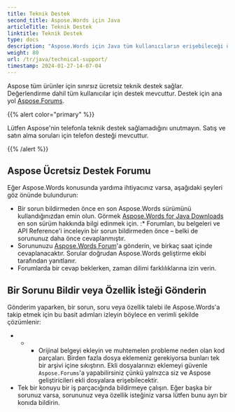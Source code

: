 ```yaml
---
title: Teknik Destek
second_title: Aspose.Words için Java
articleTitle: Teknik Destek
linktitle: Teknik Destek
type: docs
description: "Aspose.Words için Java tüm kullanıcıların erişebileceği ücretsiz teknik destek sağlar. Lütfen sorununuzu, sorunuzu veya özellik isteğinizi Aspose Ücretsiz Destek Forumu aracılığıyla bildiririn."
weight: 80
url: /tr/java/technical-support/
timestamp: 2024-01-27-14-07-04
---
```


Aspose tüm ürünler için sınırsız ücretsiz teknik destek sağlar. Değerlendirme dahil tüm kullanıcılar için destek mevcuttur. Destek için ana yol [Aspose.Forums](https://forum.aspose.com/c/words/8).

{{% alert color="primary" %}}

Lütfen Aspose'nin telefonla teknik destek sağlamadığını unutmayın. Satış ve satın alma soruları için telefon desteği mevcuttur.

{{% /alert %}}

## Aspose Ücretsiz Destek Forumu

Eğer Aspose.Words konusunda yardıma ihtiyacınız varsa, aşağıdaki şeyleri göz önünde bulundurun:

* Bir sorun bildirmeden önce en son Aspose.Words sürümünü kullandığınızdan emin olun. Görmek [Aspose.Words for Java Downloads](https://releases.aspose.com/words/java/) en son sürüm hakkında bilgi edinmek için.
:* Forumları, bu belgeleri ve API Reference'i inceleyin bir sorun bildirmeden önce – belki de sorununuz daha önce cevaplanmıştır.
* Sorununuzu [Aspose.Words Forum](https://forum.aspose.com/c/words/8)'a gönderin, ve birkaç saat içinde cevaplanacaktır. Sorular doğrudan Aspose.Words geliştirme ekibi tarafından yanıtlanır.
* Forumlarda bir cevap beklerken, zaman dilimi farklılıklarına izin verin.

## Bir Sorunu Bildir veya Özellik İsteği Gönderin

Gönderim yaparken, bir sorun, soru veya özellik talebi ile Aspose.Words'a takip etmek için bu basit adımları izleyin böylece en verimli şekilde çözümlenir:

* * * Orijinal belgeyi ekleyin ve muhtemelen probleme neden olan kod parçaları. Birden fazla dosya eklemeniz gerekiyorsa bunları tek bir arşivi içine sıkıştırın. Ekli dosyalarınızı eklemeyi güvenle `Aspose.Forums`'a yapabilirsiniz çünkü yalnızca siz ve Aspose geliştiricileri ekli dosyalara erişebilecektir.
* Tek bir konuyu bir iş parçacığında bildirmeye çalışın. Eğer başka bir sorunuz varsa, sorununuz veya özellik isteğiniz varsa lütfen bunu ayrı bir konıda bildirin.
